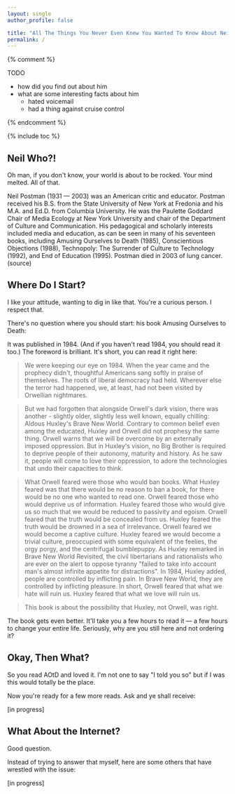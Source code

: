 ```yaml
---
layout: single
author_profile: false

title: "All The Things You Never Even Knew You Wanted To Know About Neil Postman"
permalink: /
---
```


{% comment %}

TODO

- how did you find out about him
- what are some interesting facts about him
	- hated voicemail
	- had a thing against cruise control

{% endcomment %}

{% include toc %}

## Neil Who?!

Oh man, if you don't know, your world is about to be rocked. Your mind melted. All of that.

Neil Postman (1931 — 2003) was an American critic and educator. Postman received his B.S. from the State University of New York at Fredonia and his M.A. and Ed.D. from Columbia University. He was the Paulette Goddard Chair of Media Ecology at New York University and chair of the Department of Culture and Communication. His pedagogical and scholarly interests included media and education, as can be seen in many of his seventeen books, including Amusing Ourselves to Death (1985), Conscientious Objections (1988), Technopoly: The Surrender of Culture to Technology (1992), and End of Education (1995). Postman died in 2003 of lung cancer. (source)


## Where Do I Start?

I like your attitude, wanting to dig in like that. You're a curious person. I respect that.

There's no question where you should start: his book Amusing Ourselves to Death:

It was published in 1984. (And if you haven't read 1984, you should read it too.) The foreword is brilliant. It's short, you can read it right here:

> We were keeping our eye on 1984. When the year came and the prophecy didn't, thoughtful Americans sang softly in praise of themselves. The roots of liberal democracy had held. Wherever else the terror had happened, we, at least, had not been visited by Orwellian nightmares.

> But we had forgotten that alongside Orwell's dark vision, there was another - slightly older, slightly less well known, equally chilling: Aldous Huxley's Brave New World. Contrary to common belief even among the educated, Huxley and Orwell did not prophesy the same thing. Orwell warns that we will be overcome by an externally imposed oppression. But in Huxley's vision, no Big Brother is required to deprive people of their autonomy, maturity and history. As he saw it, people will come to love their oppression, to adore the technologies that undo their capacities to think.

> What Orwell feared were those who would ban books. What Huxley feared was that there would be no reason to ban a book, for there would be no one who wanted to read one. Orwell feared those who would deprive us of information. Huxley feared those who would give us so much that we would be reduced to passivity and egoism. Orwell feared that the truth would be concealed from us. Huxley feared the truth would be drowned in a sea of irrelevance. Orwell feared we would become a captive culture. Huxley feared we would become a trivial culture, preoccupied with some equivalent of the feelies, the orgy porgy, and the centrifugal bumblepuppy. As Huxley remarked in Brave New World Revisited, the civil libertarians and rationalists who are ever on the alert to oppose tyranny "failed to take into account man's almost infinite appetite for distractions". In 1984, Huxley added, people are controlled by inflicting pain. In Brave New World, they are controlled by inflicting pleasure. In short, Orwell feared that what we hate will ruin us. Huxley feared that what we love will ruin us.

> This book is about the possibility that Huxley, not Orwell, was right.

The book gets even better. It'll take you a few hours to read it — a few hours to change your entire life. Seriously, why are you still here and not ordering it?

## Okay, Then What?

So you read AOtD and loved it. I'm not one to say "I told you so" but if I was this would totally be the place.

Now you're ready for a few more reads. Ask and ye shall receive:

[in progress]

## What About the Internet?

Good question.

Instead of trying to answer that myself, here are some others that have wrestled with the issue:

[in progress]





